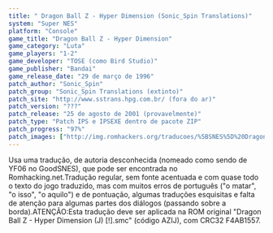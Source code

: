 ```yaml
---
title: " Dragon Ball Z - Hyper Dimension (Sonic_Spin Translations)"
system: "Super NES"
platform: "Console"
game_title: "Dragon Ball Z - Hyper Dimension"
game_category: "Luta"
game_players: "1-2"
game_developer: "TOSE (como Bird Studio)"
game_publisher: "Bandai"
game_release_date: "29 de março de 1996"
patch_author: "Sonic_Spin"
patch_group: "Sonic_Spin Translations (extinto)"
patch_site: "http://www.sstrans.hpg.com.br/ (fora do ar)"
patch_version: "???"
patch_release: "25 de agosto de 2001 (provavelmente)"
patch_type: "Patch IPS e IPSEXE dentro de pacote ZIP"
patch_progress: "97%"
patch_images: ["http://img.romhackers.org/traducoes/%5BSNES%5D%20Dragon%20Ball%20Z%20-%20Hyper%20Dimension%20-%20Evil%20Darkness%20e%20Sonic_Spin%20Translations%20-%201.png","http://img.romhackers.org/traducoes/%5BSNES%5D%20Dragon%20Ball%20Z%20-%20Hyper%20Dimension%20-%20Sonic_Spin%20Translations%20-%202.png","http://img.romhackers.org/traducoes/%5BSNES%5D%20Dragon%20Ball%20Z%20-%20Hyper%20Dimension%20-%20Sonic_Spin%20Translations%20-%203.png"]
---
```

Usa uma tradução, de autoria desconhecida (nomeado como sendo de YF06 no GoodSNES), que pode ser encontrada no Romhacking.net.Tradução regular, sem fonte acentuada e com quase todo o texto do jogo traduzido, mas com muitos erros de português ("o matar", "o isso", "o aquilo") e de pontuação, algumas traduções esquisitas e falta de atenção para algumas partes dos diálogos (passando sobre a borda).ATENÇÃO:Esta tradução deve ser aplicada na ROM original "Dragon Ball Z - Hyper Dimension (J) [!].smc" (código AZIJ), com CRC32 F4AB1557.